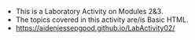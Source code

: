 - This is a Laboratory Activity on Modules 2&3.
 - The topics covered in this activity are/is Basic HTML.
 - https://aidenjessepgood.github.io/LabActivity02/
